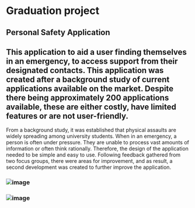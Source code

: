 # Graduation project


## Personal Safety Application



## This application to aid a user finding themselves in an emergency, to access support from their designated contacts. This application was created after a background study of current applications available on the market. Despite there being approximately 200 applications available, these are either costly, have limited features or are not user-friendly.
From a background study, it was established that physical assaults are widely spreading among university students. When in an emergency, a person is often under pressure. They are unable to process vast amounts of information or often think rationally. Therefore, the design of the application needed to be simple and easy to use. Following feedback gathered from two focus groups, there were areas for improvement, and as result, a second development was created to further improve the application.

### ![image](https://user-images.githubusercontent.com/35266259/179312621-84b60d24-3eec-46e2-870c-9c1bb6384a41.png)

### ![image](https://user-images.githubusercontent.com/35266259/179312689-13275880-ef52-4af2-9070-edb66dc3e191.png)
